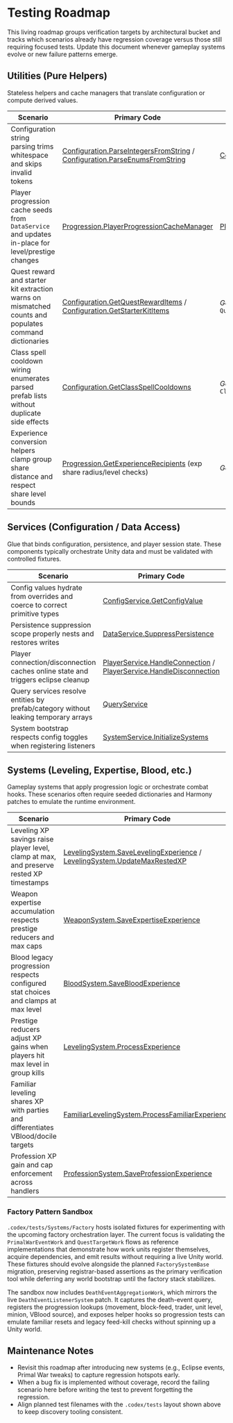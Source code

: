 # Testing Roadmap

This living roadmap groups verification targets by architectural bucket and tracks which scenarios already have regression coverage versus those still requiring focused tests. Update this document whenever gameplay systems evolve or new failure patterns emerge.

## Utilities (Pure Helpers)

Stateless helpers and cache managers that translate configuration or compute derived values.

| Scenario | Primary Code | Existing / Planned Tests | Status |
| --- | --- | --- | --- |
| Configuration string parsing trims whitespace and skips invalid tokens | [Configuration.ParseIntegersFromString](../../Utilities/Configuration.cs) / [Configuration.ParseEnumsFromString](../../Utilities/Configuration.cs) | [ConfigurationParsingTests](../tests/Utilities/ConfigurationParsingTests.cs) | ✅ Covered |
| Player progression cache seeds from `DataService` and updates in-place for level/prestige changes | [Progression.PlayerProgressionCacheManager](../../Utilities/Progression.cs) | [PlayerProgressionCacheManagerTests](../tests/Utilities/PlayerProgressionCacheManagerTests.cs) | ✅ Covered |
| Quest reward and starter kit extraction warns on mismatched counts and populates command dictionaries | [Configuration.GetQuestRewardItems](../../Utilities/Configuration.cs) / [Configuration.GetStarterKitItems](../../Utilities/Configuration.cs) | _Gap — add_ `QuestRewardConfigurationTests.cs` | ⛔ Not covered |
| Class spell cooldown wiring enumerates parsed prefab lists without duplicate side effects | [Configuration.GetClassSpellCooldowns](../../Utilities/Configuration.cs) | _Gap — add_ `ClassSpellCooldownConfigurationTests.cs` | ⛔ Not covered |
| Experience conversion helpers clamp group share distance and respect share level bounds | [Progression.GetExperienceRecipients](../../Utilities/Progression.cs) (exp share radius/level checks) | _Gap — add_ `ExperienceShareRulesTests.cs` | ⛔ Not covered |

## Services (Configuration / Data Access)

Glue that binds configuration, persistence, and player session state. These components typically orchestrate Unity data and must be validated with controlled fixtures.

| Scenario | Primary Code | Existing / Planned Tests | Status |
| --- | --- | --- | --- |
| Config values hydrate from overrides and coerce to correct primitive types | [ConfigService.GetConfigValue<T>](../../Services/ConfigService.cs) | [ConfigServiceTests](../tests/Services/ConfigServiceTests.cs) | ✅ Covered |
| Persistence suppression scope properly nests and restores writes | [DataService.SuppressPersistence](../../Services/DataService.cs) | _Gap — add_ `DataServicePersistenceScopeTests.cs` | ⛔ Not covered |
| Player connection/disconnection caches online state and triggers eclipse cleanup | [PlayerService.HandleConnection](../../Services/PlayerService.cs) / [PlayerService.HandleDisconnection](../../Services/PlayerService.cs) | _Gap — add_ `PlayerServiceConnectionTests.cs` | ⛔ Not covered |
| Query services resolve entities by prefab/category without leaking temporary arrays | [QueryService](../../Services/QueryService.cs) | _Gap — add_ `QueryServiceEntityLookupTests.cs` | ⛔ Not covered |
| System bootstrap respects config toggles when registering listeners | [SystemService.InitializeSystems](../../Services/SystemService.cs) | _Gap — add_ `SystemServiceInitializationTests.cs` | ⛔ Not covered |

## Systems (Leveling, Expertise, Blood, etc.)

Gameplay systems that apply progression logic or orchestrate combat hooks. These scenarios often require seeded dictionaries and Harmony patches to emulate the runtime environment.

| Scenario | Primary Code | Existing / Planned Tests | Status |
| --- | --- | --- | --- |
| Leveling XP savings raise player level, clamp at max, and preserve rested XP timestamps | [LevelingSystem.SaveLevelingExperience](../../Systems/Leveling/LevelingSystem.cs) / [LevelingSystem.UpdateMaxRestedXP](../../Systems/Leveling/LevelingSystem.cs) | [LevelingSystemTests](../tests/Systems/Leveling/LevelingSystemTests.cs) | ✅ Covered |
| Weapon expertise accumulation respects prestige reducers and max caps | [WeaponSystem.SaveExpertiseExperience](../../Systems/Expertise/WeaponSystem.cs) | [WeaponSystemTests](../tests/Systems/Expertise/WeaponSystemTests.cs) | ✅ Covered |
| Blood legacy progression respects configured stat choices and clamps at max level | [BloodSystem.SaveBloodExperience](../../Systems/Legacies/BloodSystem.cs) | [BloodSystemTests](../tests/Systems/Legacies/BloodSystemTests.cs) | ✅ Covered |
| Prestige reducers adjust XP gains when players hit max level in group kills | [LevelingSystem.ProcessExperience](../../Systems/Leveling/LevelingSystem.cs) | _Gap — add_ `LevelingExperienceShareTests.cs` | ⛔ Not covered |
| Familiar leveling shares XP with parties and differentiates VBlood/docile targets | [FamiliarLevelingSystem.ProcessFamiliarExperience](../../Systems/Familiars/FamiliarLevelingSystem.cs) | _Gap — add_ `FamiliarLevelingSystemTests.cs` | ⛔ Not covered |
| Profession XP gain and cap enforcement across handlers | [ProfessionSystem.SaveProfessionExperience](../../Systems/Professions/ProfessionSystem.cs) | _Gap — add_ `ProfessionSystemExperienceTests.cs` | ⛔ Not covered |

### Factory Pattern Sandbox

`.codex/tests/Systems/Factory` hosts isolated fixtures for experimenting with the upcoming factory orchestration layer. The current focus is validating the `PrimalWarEventWork` and `QuestTargetWork` flows as reference implementations that demonstrate how work units register themselves, acquire dependencies, and emit results without requiring a live Unity world. These fixtures should evolve alongside the planned `FactorySystemBase` migration, preserving registrar-based assertions as the primary verification tool while deferring any world bootstrap until the factory stack stabilizes.

The sandbox now includes `DeathEventAggregationWork`, which mirrors the live `DeathEventListenerSystem` patch. It captures the death-event query, registers the progression lookups (movement, block-feed, trader, unit level, minion, VBlood source), and exposes helper hooks so progression tests can emulate familiar resets and legacy feed-kill checks without spinning up a Unity world.

## Maintenance Notes

* Revisit this roadmap after introducing new systems (e.g., Eclipse events, Primal War tweaks) to capture regression hotspots early.
* When a bug fix is implemented without coverage, record the failing scenario here before writing the test to prevent forgetting the regression.
* Align planned test filenames with the `.codex/tests` layout shown above to keep discovery tooling consistent.
